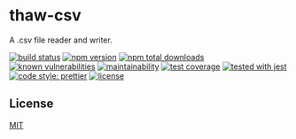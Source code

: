 # thaw-csv
A .csv file reader and writer.

[![build status](https://secure.travis-ci.org/tom-weatherhead/thaw-csv.svg)](https://travis-ci.org/tom-weatherhead/thaw-csv)
[![npm version](https://img.shields.io/npm/v/thaw-csv.svg)](https://www.npmjs.com/package/thaw-csv)
[![npm total downloads](https://img.shields.io/npm/dt/thaw-csv.svg)](https://www.npmjs.com/package/thaw-csv)
[![known vulnerabilities](https://snyk.io/test/github/tom-weatherhead/thaw-csv/badge.svg?targetFile=package.json&package-lock.json)](https://snyk.io/test/github/tom-weatherhead/thaw-csv?targetFile=package.json&package-lock.json)
[![maintainability](https://api.codeclimate.com/v1/badges/0123456789abcdef0123/maintainability)](https://codeclimate.com/github/tom-weatherhead/thaw-csv/maintainability)
[![test coverage](https://api.codeclimate.com/v1/badges/0123456789abcdef0123/test_coverage)](https://codeclimate.com/github/tom-weatherhead/thaw-csv/test_coverage)
[![tested with jest](https://img.shields.io/badge/tested_with-jest-99424f.svg)](https://github.com/facebook/jest)
[![code style: prettier](https://img.shields.io/badge/code_style-prettier-ff69b4.svg?style=flat-square)](https://github.com/prettier/prettier)
[![license](https://img.shields.io/github/license/mashape/apistatus.svg)](https://github.com/tom-weatherhead/thaw-csv/blob/master/LICENSE)

## License
[MIT](https://choosealicense.com/licenses/mit/)
